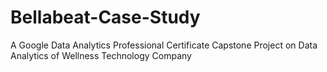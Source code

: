 # Bellabeat-Case-Study
A Google Data Analytics Professional Certificate Capstone Project on Data Analytics of Wellness Technology Company
